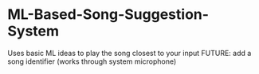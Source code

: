 # ML-Based-Song-Suggestion-System
Uses basic ML ideas to play the song closest to your input
FUTURE: add a song identifier (works through system microphone)
